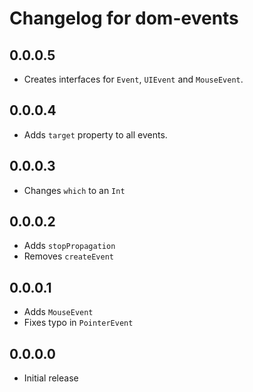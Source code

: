 # Changelog for dom-events

## 0.0.0.5

- Creates interfaces for `Event`, `UIEvent` and `MouseEvent`.

## 0.0.0.4

- Adds `target` property to all events.

## 0.0.0.3

- Changes `which` to an `Int`

## 0.0.0.2

- Adds `stopPropagation`
- Removes `createEvent`

## 0.0.0.1

- Adds `MouseEvent`
- Fixes typo in `PointerEvent`

## 0.0.0.0

- Initial release
